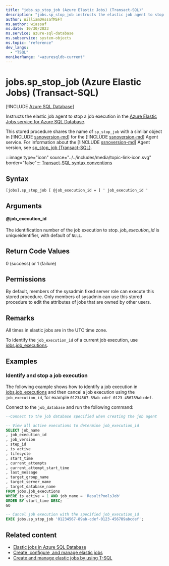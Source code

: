 ```yaml
---
title: "jobs.sp_stop_job (Azure Elastic Jobs) (Transact-SQL)"
description: "jobs.sp_stop_job instructs the elastic job agent to stop a job execution in the Azure Elastic Jobs service for Azure SQL Database."
author: WilliamDAssafMSFT
ms.author: wiassaf
ms.date: 10/30/2023
ms.service: azure-sql-database
ms.subservice: system-objects
ms.topic: "reference"
dev_langs:
  - "TSQL"
monikerRange: "=azuresqldb-current"
---
```

# jobs.sp_stop_job (Azure Elastic Jobs) (Transact-SQL)

[!INCLUDE [Azure SQL Database](../../includes/applies-to-version/asdb.md)]

Instructs the elastic job agent to stop a job execution in the [Azure Elastic Jobs service for Azure SQL Database](/azure/azure-sql/database/elastic-jobs-overview?view=azuresql-db&preserve-view=true).

This stored procedure shares the name of `sp_stop_job` with a similar object in [!INCLUDE [ssnoversion-md](../../includes/ssnoversion-md.md)] for the [!INCLUDE [ssnoversion-md](../../includes/ssnoversion-md.md)] Agent service. For information about the [!INCLUDE [ssnoversion-md](../../includes/ssnoversion-md.md)] Agent version, see [sp_stop_job (Transact-SQL)](sp-stop-job-transact-sql.md).

:::image type="icon" source="../../includes/media/topic-link-icon.svg" border="false"::: [Transact-SQL syntax conventions](../../t-sql/language-elements/transact-sql-syntax-conventions-transact-sql.md)

## Syntax

```syntaxsql
[jobs].sp_stop_job [ @job_execution_id = ] ' job_execution_id '
```

## Arguments

#### @job_execution_id

The identification number of the job execution to stop. *job_execution_id* is uniqueidentifier, with default of `NULL`.

## Return Code Values

0 (success) or 1 (failure)

## Permissions

By default, members of the sysadmin fixed server role can execute this stored procedure.  Only members of sysadmin can use this stored procedure to edit the attributes of jobs that are owned by other users.

## Remarks

All times in elastic jobs are in the UTC time zone.

To identify the `job_execution_id` of a current job execution, use [jobs.job_executions](../system-catalog-views/jobs-job-executions-elastic-jobs-transact-sql.md).

## Examples

### Identify and stop a job execution

The following example shows how to identify a job execution in [jobs.job_executions](../system-catalog-views/jobs-job-executions-elastic-jobs-transact-sql.md) and then cancel a job execution using the `job_execution_id`, for example `01234567-89ab-cdef-0123-456789abcdef`.

Connect to the `job_database` and run the following command:

```sql
--Connect to the job database specified when creating the job agent

-- View all active executions to determine job_execution_id
SELECT job_name
, job_execution_id
, job_version
, step_id
, is_active
, lifecycle
, start_time
, current_attempts
, current_attempt_start_time
, last_message
, target_group_name
, target_server_name
, target_database_name
FROM jobs.job_executions
WHERE is_active = 1 AND job_name = 'ResultPoolsJob'
ORDER BY start_time DESC;
GO

-- Cancel job execution with the specified job_execution_id
EXEC jobs.sp_stop_job '01234567-89ab-cdef-0123-456789abcdef';
```

## Related content

- [Elastic jobs in Azure SQL Database](/azure/azure-sql/database/elastic-jobs-overview?view=azuresql-db&preserve-view=true)
- [Create, configure, and manage elastic jobs](/azure/azure-sql/database/elastic-jobs-tutorial?view=azuresql-db&preserve-view=true)
- [Create and manage elastic jobs by using T-SQL](/azure/azure-sql/database/elastic-jobs-tsql-create-manage?view=azuresql-db&preserve-view=true)
